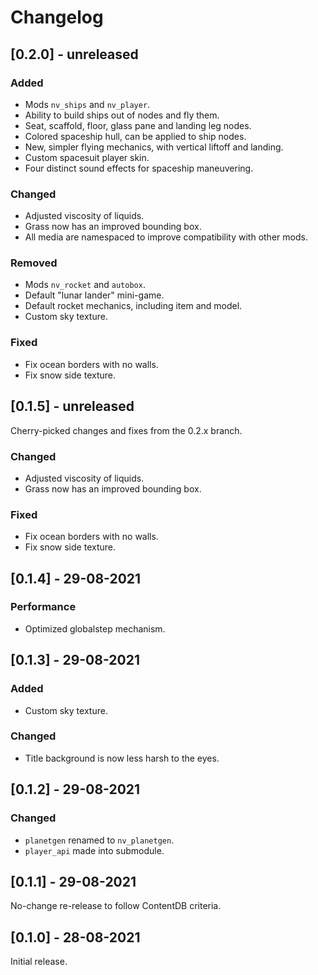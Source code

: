 # Changelog
## [0.2.0] - unreleased
### Added
 - Mods `nv_ships` and `nv_player`.
 - Ability to build ships out of nodes and fly them.
 - Seat, scaffold, floor, glass pane and landing leg nodes.
 - Colored spaceship hull, can be applied to ship nodes.
 - New, simpler flying mechanics, with vertical liftoff and landing.
 - Custom spacesuit player skin.
 - Four distinct sound effects for spaceship maneuvering.

### Changed
 - Adjusted viscosity of liquids.
 - Grass now has an improved bounding box.
 - All media are namespaced to improve compatibility with other mods.

### Removed
 - Mods `nv_rocket` and `autobox`.
 - Default "lunar lander" mini-game.
 - Default rocket mechanics, including item and model.
 - Custom sky texture.

### Fixed
 - Fix ocean borders with no walls.
 - Fix snow side texture.

## [0.1.5] - unreleased
Cherry-picked changes and fixes from the 0.2.x branch.

### Changed
 - Adjusted viscosity of liquids.
 - Grass now has an improved bounding box.

### Fixed
 - Fix ocean borders with no walls.
 - Fix snow side texture.

## [0.1.4] - 29-08-2021
### Performance
 - Optimized globalstep mechanism.

## [0.1.3] - 29-08-2021
### Added
 - Custom sky texture.

### Changed
 - Title background is now less harsh to the eyes.

## [0.1.2] - 29-08-2021
### Changed
 - `planetgen` renamed to `nv_planetgen`.
 - `player_api` made into submodule.

## [0.1.1] - 29-08-2021
No-change re-release to follow ContentDB criteria.

## [0.1.0] - 28-08-2021
Initial release.
